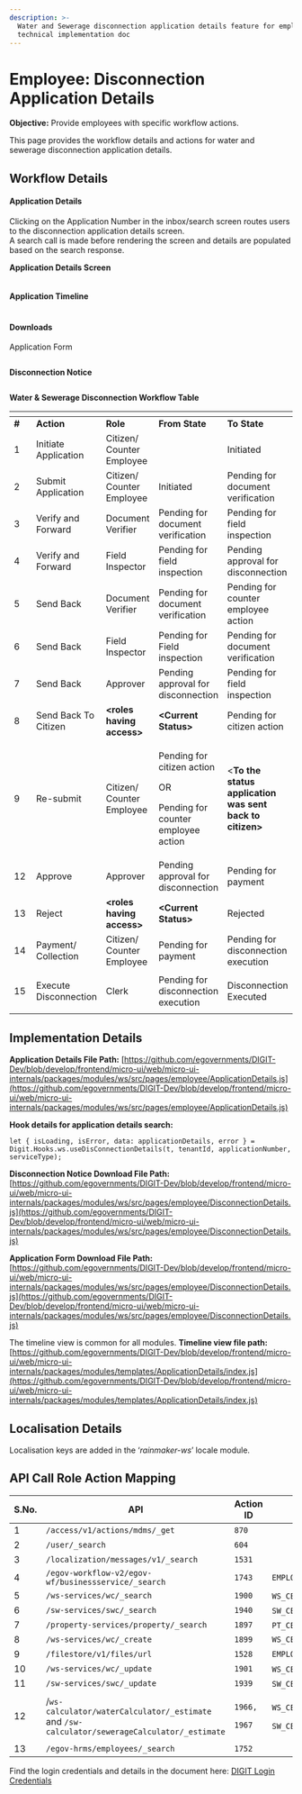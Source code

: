 ```yaml
---
description: >-
  Water and Sewerage disconnection application details feature for employees -
  technical implementation doc
---
```


# Employee: Disconnection Application Details

**Objective:** Provide employees with specific workflow actions.

This page provides the workflow details and actions for water and sewerage disconnection application details.&#x20;

## Workflow Details

#### **Application Details**

Clicking on the Application Number in the inbox/search screen routes users to the disconnection application details screen.\
A search call is made before rendering the screen and details are populated based on the search response.

**Application Details Screen**

<div align="left">

<figure><img src="../../../../../.gitbook/assets/image (381).png" alt=""><figcaption></figcaption></figure>

</div>

#### Application Timeline

<div align="left">

<figure><img src="../../../../../.gitbook/assets/image (572).png" alt=""><figcaption></figcaption></figure>

</div>

#### Downloads <a href="#downloads" id="downloads"></a>

Application Form

<figure><img src="../../../../../.gitbook/assets/image (571).png" alt=""><figcaption></figcaption></figure>

**Disconnection Notice**

<figure><img src="../../../../../.gitbook/assets/image (385).png" alt=""><figcaption></figcaption></figure>

**Water & Sewerage Disconnection Workflow Table**

<table data-header-hidden><thead><tr><th width="104"></th><th></th><th></th><th></th><th></th></tr></thead><tbody><tr><td><strong>#</strong></td><td><strong>Action</strong></td><td><strong>Role</strong></td><td><strong>From State</strong></td><td><strong>To State</strong></td></tr><tr><td>1</td><td>Initiate Application</td><td>Citizen/ Counter Employee</td><td> </td><td>Initiated</td></tr><tr><td>2</td><td>Submit Application</td><td>Citizen/ Counter Employee</td><td>Initiated</td><td>Pending for document verification</td></tr><tr><td>3</td><td>Verify and Forward</td><td>Document Verifier</td><td>Pending for document verification</td><td>Pending for field inspection</td></tr><tr><td>4</td><td>Verify and Forward</td><td>Field Inspector</td><td>Pending for field inspection</td><td>Pending approval for disconnection</td></tr><tr><td>5</td><td>Send Back</td><td>Document Verifier</td><td>Pending for document verification</td><td>Pending for counter employee action</td></tr><tr><td>6</td><td>Send Back</td><td>Field Inspector</td><td>Pending for Field inspection</td><td>Pending for document verification</td></tr><tr><td>7</td><td>Send Back</td><td>Approver</td><td>Pending approval for disconnection</td><td>Pending for field inspection</td></tr><tr><td>8</td><td>Send Back To Citizen</td><td><strong>&#x3C;roles having access></strong></td><td><strong>&#x3C;Current Status></strong></td><td>Pending for citizen action</td></tr><tr><td>9</td><td>Re-submit</td><td>Citizen/ Counter Employee</td><td><p>Pending for citizen action</p><p>OR</p><p>Pending for counter employee action</p></td><td>&#x3C;<strong>To the status application was sent back to citizen></strong></td></tr><tr><td>12</td><td>Approve</td><td>Approver</td><td>Pending approval for disconnection</td><td>Pending for payment</td></tr><tr><td>13</td><td>Reject</td><td><strong>&#x3C;roles having access></strong></td><td><strong>&#x3C;Current Status></strong></td><td>Rejected</td></tr><tr><td>14</td><td>Payment/ Collection</td><td>Citizen/ Counter Employee</td><td>Pending for payment</td><td>Pending for disconnection execution</td></tr><tr><td>15</td><td>Execute Disconnection</td><td>Clerk</td><td>Pending for disconnection execution</td><td><p>Disconnection Executed</p><p> </p></td></tr></tbody></table>

## **Implementation Details**

**Application Details File Path:** [https://github.com/egovernments/DIGIT-Dev/blob/develop/frontend/micro-ui/web/micro-ui-internals/packages/modules/ws/src/pages/employee/ApplicationDetails.js](https://github.com/egovernments/DIGIT-Dev/blob/develop/frontend/micro-ui/web/micro-ui-internals/packages/modules/ws/src/pages/employee/ApplicationDetails.js)

&#x20;**Hook details for application details search:**

```
let { isLoading, isError, data: applicationDetails, error } = Digit.Hooks.ws.useDisConnectionDetails(t, tenantId, applicationNumber, serviceType);
```

**Disconnection Notice Download File Path:** [https://github.com/egovernments/DIGIT-Dev/blob/develop/frontend/micro-ui/web/micro-ui-internals/packages/modules/ws/src/pages/employee/DisconnectionDetails.js](https://github.com/egovernments/DIGIT-Dev/blob/develop/frontend/micro-ui/web/micro-ui-internals/packages/modules/ws/src/pages/employee/DisconnectionDetails.js)

**Application Form Download File Path:** [https://github.com/egovernments/DIGIT-Dev/blob/develop/frontend/micro-ui/web/micro-ui-internals/packages/modules/ws/src/pages/employee/DisconnectionDetails.js](https://github.com/egovernments/DIGIT-Dev/blob/develop/frontend/micro-ui/web/micro-ui-internals/packages/modules/ws/src/pages/employee/DisconnectionDetails.js)

The timeline view is common for all modules. **Timeline view file path:** [https://github.com/egovernments/DIGIT-Dev/blob/develop/frontend/micro-ui/web/micro-ui-internals/packages/modules/templates/ApplicationDetails/index.js](https://github.com/egovernments/DIGIT-Dev/blob/develop/frontend/micro-ui/web/micro-ui-internals/packages/modules/templates/ApplicationDetails/index.js)

## **Localisation Details**

Localisation keys are added in the ‘_rainmaker-ws_’ locale module.

## **API Call Role Action Mapping**

<table><thead><tr><th width="88">S.No.</th><th>API</th><th>Action ID</th><th>Roles</th></tr></thead><tbody><tr><td>1</td><td><code>/access/v1/actions/mdms/_get</code></td><td><code>870</code></td><td> </td></tr><tr><td>2</td><td><code>/user/_search</code></td><td><code>604</code></td><td> </td></tr><tr><td>3</td><td><code>/localization/messages/v1/_search</code></td><td><code>1531</code></td><td> </td></tr><tr><td>4</td><td><code>/egov-workflow-v2/egov-wf/businessservice/_search</code></td><td><code>1743</code></td><td><code>EMPLOYEE</code></td></tr><tr><td>5</td><td><code>/ws-services/wc/_search</code></td><td><code>1900</code></td><td><code>WS_CEMP</code>,<code>WS_DOC_VERIFIER</code>,<code>WS_FIELD_INSPECTOR</code>,<code>WS_APPROVER</code>,<code>WS_CLERK</code></td></tr><tr><td>6</td><td><code>/sw-services/swc/_search</code></td><td><code>1940</code></td><td><code>SW_CEMP</code>,<code>SW_DOC_VERIFIER</code>,<code>SW_FIELD_INSPECTOR</code>,<code>SW_CLERK</code></td></tr><tr><td>7</td><td><code>/property-services/property/_search</code></td><td><code>1897</code></td><td><code>PT_CEMP</code>,<code>PT_DOC_VERIFIER</code>,<code>PT_FIELD_INSPECTOR</code>,<code>PT_APPROVER</code></td></tr><tr><td>8</td><td><code>/ws-services/wc/_create</code></td><td><code>1899</code></td><td><code>WS_CEMP</code></td></tr><tr><td>9</td><td><code>/filestore/v1/files/url</code></td><td><code>1528</code></td><td><code>EMPLOYEE</code></td></tr><tr><td>10</td><td><code>/ws-services/wc/_update</code></td><td><code>1901</code></td><td><code>WS_CEMP</code>,<code>WS_DOC_VERIFIER</code>,<code>WS_FIELD_INSPECTOR</code>,<code>WS_APPROVER</code>,<code>WS_CLERK</code></td></tr><tr><td>11</td><td><code>/sw-services/swc/_update</code></td><td><code>1939</code></td><td><code>SW_CEMP</code>,<code>SW_DOC_VERIFIER</code>,<code>SW_FIELD_INSPECTOR</code>,<code>SW_CLERK</code></td></tr><tr><td>12</td><td>/<code>ws-calculator/waterCalculator/_estimate</code> and <code>/sw-calculator/sewerageCalculator/_estimate</code></td><td><p><code>1966,</code></p><p><code>1967</code></p></td><td><p><code>WS_CEMP</code>,<code>WS_DOC_VERIFIER</code>,<code>WS_FIELD_INSPECTOR</code>,<code>WS_APPROVER</code>,<code>WS_CLERK</code></p><p><code>SW_CEMP,SW_DOC_VERIFIER,SW_FIELD_INSPECTOR,SW_CLERK</code></p></td></tr><tr><td>13</td><td><code>/egov-hrms/employees/_search</code></td><td><code>1752</code></td><td> </td></tr></tbody></table>

Find the login credentials and details in the document here: [<img src="https://developers.google.com/drive/images/drive_icon.png" alt="" data-size="line">DIGIT Login Credentials](https://docs.google.com/spreadsheets/d/15p6dmlVUXvopvzyyG06ty2rxtffSMQxN5F2l2FSWoFA/edit#gid=0)
